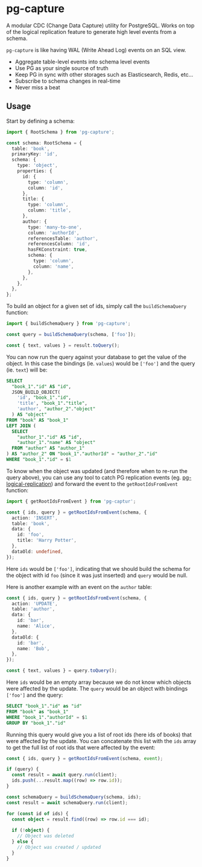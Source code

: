 # pg-capture

A modular CDC (Change Data Capture) utility for PostgreSQL. Works on top of the logical replication feature to generate high level events from a schema.

`pg-capture` is like having WAL (Write Ahead Log) events on an SQL view.

- Aggregate table-level events into schema level events
- Use PG as your single source of truth
- Keep PG in sync with other storages such as Elasticsearch, Redis, etc...
- Subscribe to schema changes in real-time
- Never miss a beat

## Usage
Start by defining a schema:
```typescript
import { RootSchema } from 'pg-capture';

const schema: RootSchema = {
  table: 'book',
  primaryKey: 'id',
  schema: {
    type: 'object',
    properties: {
      id: {
        type: 'column',
        column: 'id',
      },
      title: {
        type: 'column',
        column: 'title',
      },
      author: {
        type: 'many-to-one',
        column: 'authorId',
        referencesTable: 'author',
        referencesColumn: 'id',
        hasFKConstraint: true,
        schema: {
          type: 'column',
          column: 'name',
        },
      },
    },
  },
};
```

To build an object for a given set of ids, simply call the `buildSchemaQuery` function:

```typescript
import { buildSchemaQuery } from 'pg-capture';

const query = buildSchemaQuery(schema, ['foo']);

const { text, values } = result.toQuery();
```

You can now run the query against your database to get the value of the object. In this case the bindings (ie. `values`) would be `['foo']` and the query (ie. `text`) will be:

```sql
SELECT 
  "book_1"."id" AS "id", 
  JSON_BUILD_OBJECT(
    'id', "book_1"."id", 
    'title', "book_1"."title", 
    'author', "author_2"."object"
  ) AS "object" 
FROM "book" AS "book_1" 
LEFT JOIN (
  SELECT 
    "author_1"."id" AS "id", 
    "author_1"."name" AS "object" 
  FROM "author" AS "author_1"
) AS "author_2" ON "book_1"."authorId" = "author_2"."id" 
WHERE "book_1"."id" = $1
```

To know when the object was updated (and therefore when to re-run the query above), you can use any tool to catch PG replication events (eg. [pg-logical-replication](https://www.npmjs.com/package/pg-logical-replication)) and forward the event to the `getRootIdsFromEvent` function:

```typescript
import { getRootIdsFromEvent } from 'pg-captur';

const { ids, query } = getRootIdsFromEvent(schema, {
  action: 'INSERT',
  table: 'book',
  data: {
    id: 'foo',
    title: 'Harry Potter',
  },
  dataOld: undefined,
});
```

Here `ids` would be `['foo']`, indicating that we should build the schema for the object with id `foo` (since it was just inserted) and `query` would be null. 

Here is another example with an event on the `author` table:

```typescript
const { ids, query } = getRootIdsFromEvent(schema, {
  action: 'UPDATE',
  table: 'author',
  data: {
    id: 'bar',
    name: 'Alice',
  },
  dataOld: {
    id: 'bar',
    name: 'Bob',
  },
});

const { text, values } = query.toQuery();
```

Here `ids` would be an empty array because we do not know which objects were affected by the update. The `query` would be an object with bindings `['foo']` and the query:

```sql
SELECT "book_1"."id" as "id" 
FROM "book" as "book_1"  
WHERE "book_1"."authorId" = $1 
GROUP BY "book_1"."id"
```

Running this query would give you a list of root ids (here ids of books) that were affected by the update. You can concatenate this list with the `ids` array to get the full list of root ids that were affected by the event:
  
```typescript
const { ids, query } = getRootIdsFromEvent(schema, event);

if (query) {
  const result = await query.run(client);
  ids.push(...result.map((row) => row.id));
}

const schemaQuery = buildSchemaQuery(schema, ids);
const result = await schemaQuery.run(client);

for (const id of ids) {
  const object = result.find((row) => row.id === id);
  
  if (!object) {
    // Object was deleted
  } else {
    // Object was created / updated
  }
}
```
